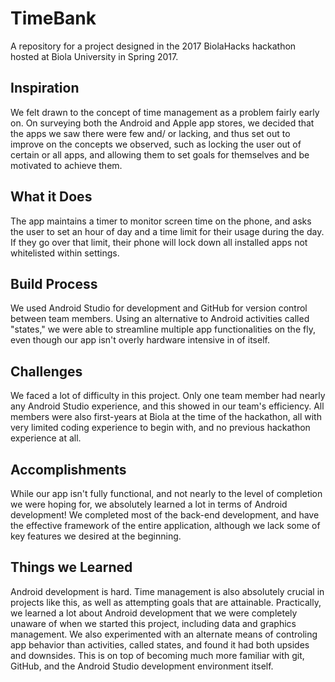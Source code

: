 # TimeBank
A repository for a project designed in the 2017 BiolaHacks hackathon hosted at Biola University in Spring 2017.
## Inspiration
  We felt drawn to the concept of time management as a problem fairly early on. On surveying both the Android and Apple app stores, we decided that the apps we saw there were few and/ or lacking, and thus set out to improve on the concepts we observed, such as locking the user out of certain or all apps, and allowing them to set goals for themselves and be motivated to achieve them. 
## What it Does
  The app maintains a timer to monitor screen time on the phone, and asks the user to set an hour of day and a time limit for their usage during the day. If they go over that limit, their phone will lock down all installed apps not whitelisted within settings.
## Build Process
  We used Android Studio for development and GitHub for version control between team members. Using an alternative to Android activities called "states," we were able to streamline multiple app functionalities on the fly, even though our app isn't overly hardware intensive in of itself. 
## Challenges
  We faced a lot of difficulty in this project. Only one team member had nearly any Android Studio experience, and this showed in our team's efficiency. All members were also first-years at Biola at the time of the hackathon, all with very limited coding experience to begin with, and no previous hackathon experience at all.
## Accomplishments
  While our app isn't fully functional, and not nearly to the level of completion we were hoping for, we absolutely learned a lot in terms of Android development! We completed most of the back-end development, and have the effective framework of the entire application, although we lack some of key features we desired at the beginning. 
## Things we Learned
  Android development is hard. Time management is also absolutely crucial in projects like this, as well as attempting goals that are attainable. Practically, we learned a lot about Android development that we were completely unaware of when we started this project, including data and graphics management. We also experimented with an alternate means of controling app behavior than activities, called states, and found it had both upsides and downsides. This is on top of becoming much more familiar with git, GitHub, and the Android Studio development environment itself.
